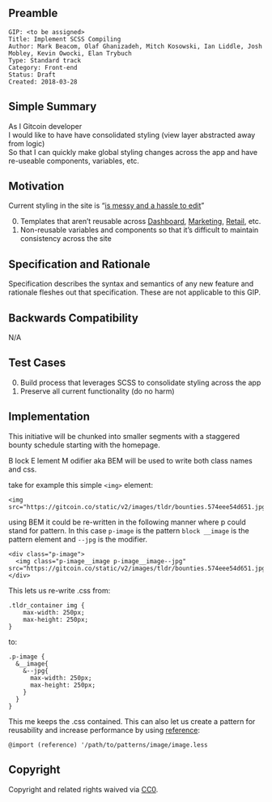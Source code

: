 ## Preamble
```
GIP: <to be assigned>
Title: Implement SCSS Compiling
Author: Mark Beacom, Olaf Ghanizadeh, Mitch Kosowski, Ian Liddle, Josh Mobley, Kevin Owocki, Elan Trybuch
Type: Standard track
Category: Front-end
Status: Draft
Created: 2018-03-28
```
## Simple Summary

As I Gitcoin developer  
I would like to have have consolidated styling (view layer abstracted away from logic)  
So that I can quickly make global styling changes across the app and have re-useable components, variables, etc.

## Motivation

Current styling in the site is “[is messy and a hassle to edit](https://github.com/gitcoinco/web/issues/135)”

0. Templates that aren’t reusable across [Dashboard](https://github.com/gitcoinco/web/tree/master/app/dashboard), [Marketing](https://github.com/gitcoinco/web/tree/master/app/marketing), [Retail](https://github.com/gitcoinco/web/tree/master/app/retail), etc.
1. Non-reusable variables and components so that it’s difficult to maintain consistency across the site

## Specification and Rationale

Specification describes the syntax and semantics of any new feature and rationale fleshes out that specification. These are not applicable to this GIP.

## Backwards Compatibility

N/A

## Test Cases

0. Build process that leverages SCSS to consolidate styling across the app
1. Preserve all current functionality (do no harm)

## Implementation

This initiative will be chunked into smaller segments with a staggered bounty schedule starting with the homepage.

B lock E lement M odifier aka BEM will be used to write both class names and css. 

take for example this simple `<img>` element:
```
<img src="https://gitcoin.co/static/v2/images/tldr/bounties.574eee54d651.jpg">
```
using BEM it could be re-written in the following manner where p could stand for pattern. In this case `p-image` is the pattern `block __image` is the pattern element and `--jpg` is the modifier.
```
<div class="p-image">
  <img class="p-image__image p-image__image--jpg" src="https://gitcoin.co/static/v2/images/tldr/bounties.574eee54d651.jpg">`
</div>
```
This lets us re-write .css from:
```
.tldr_container img {
    max-width: 250px;
    max-height: 250px;
}
```
to:
```
.p-image {
  &__image{
    &--jpg{
      max-width: 250px;
      max-height: 250px;
    }
  }
}
```
This me keeps the .css contained. This can also let us create a pattern for reusability and increase performance by using [reference](https://css-tricks.com/reference-imports-in-less-are-kinda-cool/):
```
@import (reference) '/path/to/patterns/image/image.less
```


## Copyright
Copyright and related rights waived via [CC0](https://creativecommons.org/publicdomain/zero/1.0/).
